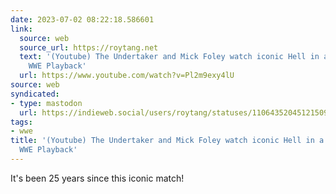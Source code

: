 ```yaml
---
date: 2023-07-02 08:22:18.586601
link:
  source: web
  source_url: https://roytang.net
  text: '(Youtube) The Undertaker and Mick Foley watch iconic Hell in a Cell Match:
    WWE Playback'
  url: https://www.youtube.com/watch?v=Pl2m9exy4lU
source: web
syndicated:
- type: mastodon
  url: https://indieweb.social/users/roytang/statuses/110643520451215098
tags:
- wwe
title: '(Youtube) The Undertaker and Mick Foley watch iconic Hell in a Cell Match:
  WWE Playback'
---
```


It's been 25 years since this iconic match!